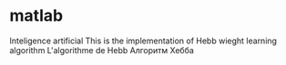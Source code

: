 # matlab
Inteligence artificial
This is the implementation of Hebb wieght learning algorithm 
L'algorithme de Hebb 
Алгоритм Хебба
